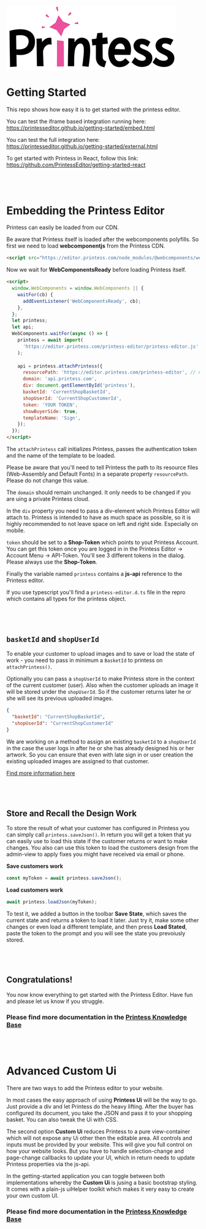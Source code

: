 ![Printess Logo](PrintessLogoS.png)

# Getting Started

This repo shows how easy it is to get started with the printess editor.

You can test the iframe based integration running here:
<https://printesseditor.github.io/getting-started/embed.html>

You can test the full integration here:
<https://printesseditor.github.io/getting-started/external.html>


To get started with Printess in React, follow this link:
<https://github.com/PrintessEditor/getting-started-react>

## &nbsp;

# Embedding the Printess Editor

Printess can easily be loaded from our CDN.

Be aware that Printess itself is loaded after the webcomponents polyfills. So first we need to load **webcomponentjs** from the Printess CDN.

```html
<script src="https://editor.printess.com/node_modules/@webcomponents/webcomponentsjs/webcomponents-loader.js"></script>
```

Now we wait for **WebComponentsReady** before loading Printess itself.

```html
<script>
  window.WebComponents = window.WebComponents || {
    waitFor(cb) {
      addEventListener('WebComponentsReady', cb);
    },
  };
  let printess;
  let api;
  WebComponents.waitFor(async () => {
    printess = await import(
      'https://editor.printess.com/printess-editor/printess-editor.js'
    );

    api = printess.attachPrintess({
      resourcePath: 'https://editor.printess.com/printess-editor', // needs to be always set
      domain: 'api.printess.com',
      div: document.getElementById('printess'),
      basketId: 'CurrentShopBasketId',
      shopUserId: 'CurrentShopCustomerId',
      token: 'YOUR TOKEN',
      showBuyerSide: true,
      templateName: 'Sign',
    });
  });
</script>
```

The `attachPrintess` call initializes Printess, passes the authentication token and the name of the template to be loaded.

Please be aware that you'll need to tell Printess the path to its resource files (Web-Assembly and Default Fonts) in a separate property `resourcePath`. Please do not change this value.

The `domain` should remain unchanged. It only needs to be changed if you are uing a private Printess cloud.

In the `div` property you need to pass a div-element which Printess Editor will attach to.
Printess is intended to have as much space as possible, so it is highly recommended to not leave space on left and right side. Especially on mobile.

`token` should be set to a **Shop-Token** which points to yout Printess Account. You can get this token once you are logged in in the Printess Editor -> Account Menu -> API-Token. You'll see 3 different tokens in the dialog. Please always use the **Shop-Token**.

Finally the variable named `printess` contains a **js-api** reference to the Printess editor.

If you use typescript you'll find a `printess-editor.d.ts` file in the repro which contains all types for the printess object.

## &nbsp;

## `basketId` and `shopUserId`

To enable your customer to upload images and to save or load the state of work - you need to pass in minimum a `BasketId` to printess on `attachPrintess()`.

Optionally you can pass a `shopUserId` to make Printess store in the context of the current customer (user). Also when the customer uploads an image it will be stored under the `shopUserId`. So if the customer returns later he or she will see its previous uploaded images.

```json
{
  "basketId": "CurrentShopBasketId",
  "shopUserId": "CurrentShopCustomerId"
}
```

We are working on a method to assign an existing `basketId` to a `shopUserId` in the case the user logs in after he or she has already designed his or her artwork. So you can ensure that even with late sign in or user creation the existing uploaded images are assigned to that customer.

[Find more information here]([https:/printess.com/kb/](https://printess.com/kb/user-manual/js-api.html))

## &nbsp;

## Store and Recall the Design Work

To store the result of what your customer has configured in Printess you can simply call `printess.saveJson()`. In return you will get a token that yu can easily use to load this state if the customer returns or want to make changes. You also can use this token to load the customers design from the admin-view to apply fixes you might have received via email or phone.

**Save customers work**

```js
const myToken = await printess.saveJson();
```

**Load customers work**

```js
await printess.loadJson(myToken);
```

To test it, we added a button in the toolbar **Save State**, which saves the current state and returns a token to load it later. Just try it, make some other changes or even load a different template, and then press **Load Stated**, paste the token to the prompt and you will see the state you prevoiusly stored.

## &nbsp;

## Congratulations!

You now know everything to get started with the Printess Editor. Have fun and please let us know if you struggle. 

### Please find more documentation in the [Printess Knowledge Base](https://printess.com/kb/api-reference/js-api/getting-started.html) 
 

## &nbsp;

# Advanced Custom Ui

There are two ways to add the Printess editor to your website.

In most cases the easy approach of using **Printess Ui** will be the way to go. Just provide a div and let Printess do the heavy lifting. After the buyer has configured its document, you take the JSON and pass it to your shopping basket. You can also tweak the Ui with CSS.

The second option **Custom Ui** reduces Printess to a pure view-container which will not expose any Ui other then the editable area. All controls and inputs must be provided by your website. This will give you full control on how your website looks. But you have to handle selection-change and page-change callbacks to update your UI, which in return needs to update Printess properties via the js-api.

In the getting-started application you can toggle between both implementations whereby the **Custom Ui** is jusing a basic bootstrap styling. It comes with a plain-js uiHelper toolkit which makes it very easy to create your own custom UI. 

### Please find more documentation in the [Printess Knowledge Base](https://printess.com/kb/api-reference/js-api/getting-started.html) 

